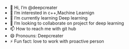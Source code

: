 - 👋 Hi, I’m @deepcreater
- 👀 I’m interested in c++,Machine Learnign 
- 🌱 I’m currently learning  Deep learning 
- 💞️ I’m looking to collaborate on  project  for deep learning 
- 📫 How to reach me  with git hub 
- 😄 Pronouns: Deepcreater 
- ⚡ Fun fact:  love to work with  proactive person 
